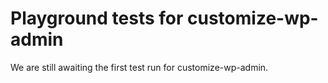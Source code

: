# Playground tests for customize-wp-admin
We are still awaiting the first test run for customize-wp-admin.
